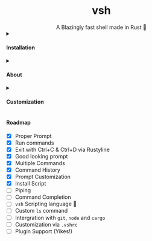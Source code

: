 <div align="center">
<h1>vsh</h1>
A Blazingly fast shell made in Rust 🦀
</div>

<details>
<summary>

#### Installation
</summary>
<br>

Copy and paste the following command and choose the appropriate installtion method for you. You can remove the `install.py` file afterwards
```sh
wget https://raw.githubusercontent.com/Vaimer9/vsh/main/install.py
python3 install.py
```
</details>

<details>
<summary>

#### About
</summary>
<br>

#### Why make another shell?

[Nushell](https://github.com/nushell/nushell/) which is the current leading rust shell, is very opinionated. It brings a lot to the table for someone who just wants a shell but in rust. Namely, a new `ls` command, new scripting experiece etc. What is missing is just bash written in rust and vsh is here to deliver that. The planned scripting language will be a interchangable with bash and all of its features so that people don't feel *homesick* or dropped into a new space when they start using vsh. As the for shell prompt I plan to expand upon it to add plugins to accept a wide array of custom plugins all written in vsh. Till then feel free to contribute yourself!
</details>

<details>
<summary>

#### Customization
</summary>
<br>

To customize your prompt you have to edit the `.vshrc.json` file in your home directory.
The file is created when you first open `vsh`.
When initialized the file contains an emtpy json object, i.e:
```
{

}
```
##### Themes
There are two themes with the following properties
- Classic: `double: boolean value` and `character: string value`.
- Modern: `double: boolean value`, `character: string value`, `color: List with 3 elements`, `text_color: List with 3 elements`

###### Double
**defualt value:** `False` 

Determines wether the prompt will be double lined or single lined
eg:
```json
{
	"double": "false"
}
```
Keep in mind that you have to enter `true` or `false` as string i.e inside double quotes

###### Character
**default value**: `λ`

The character that you will have in the starting of the prompt.
###### Color
**default**: `[109, 152, 134]`

Determines background color of modern shell prompt. Eg:
```json
{
	"color": [255, 255, 255]
}
```
###### Text Color
**default**: `[33, 33, 33]`

Determines text color of modern shell prompt. Eg:
```json
{
	"color": [255, 255, 255]
}
```
#### Example Config file
This is the config file personally used by me:
```json
{
	"style": "modern",
	"color": [115, 147, 179]
}
```
As you can see customizing is not that hard and doesn't require too much code. I will be adding more and more into the level of customization possible!


</details>

#### Roadmap

- [x] Proper Prompt
- [x] Run commands
- [x] Exit with Ctrl+C & Ctrl+D via Rustyline
- [x] Good looking prompt
- [x] Multiple Commands
- [x] Command History
- [x] Prompt Customization
- [x] Install Script
- [ ] Piping
- [ ] Command Completion
- [ ] `vsh` Scripting language :eyes:
- [ ] Custom `ls` command
- [ ] Intergration with `git`, `node` and `cargo`
- [ ] Customization via `.vshrc`
- [ ] Plugin Support (Yikes!)
